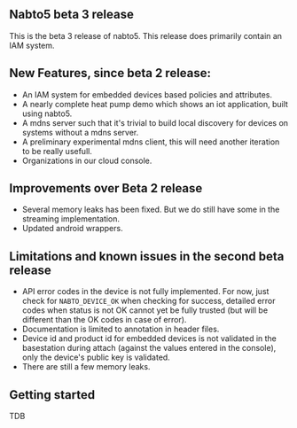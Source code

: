 ## Nabto5 beta 3 release

This is the beta 3 release of nabto5. This release does primarily contain an IAM system.

## New Features, since beta 2 release:

  * An IAM system for embedded devices based policies and attributes.
  * A nearly complete heat pump demo which shows an iot application, built using nabto5.
  * A mdns server such that it's trivial to build local discovery for devices on systems without a mdns server.
  * A preliminary experimental mdns client, this will need another iteration to be really usefull.
  * Organizations in our cloud console.


## Improvements over Beta 2 release

  * Several memory leaks has been fixed. But we do still have some in the streaming implementation.
  * Updated android wrappers.

## Limitations and known issues in the second beta release

  * API error codes in the device is not fully implemented. For now, just check for `NABTO_DEVICE_OK` when checking for success, detailed error codes when status is not OK cannot yet be fully trusted (but will be different than the OK codes in case of error).
  * Documentation is limited to annotation in header files.
  * Device id and product id for embedded devices is not validated in the basestation during attach (against the values entered in the console), only the device's public key is validated.
  * There are still a few memory leaks.

## Getting started

TDB
